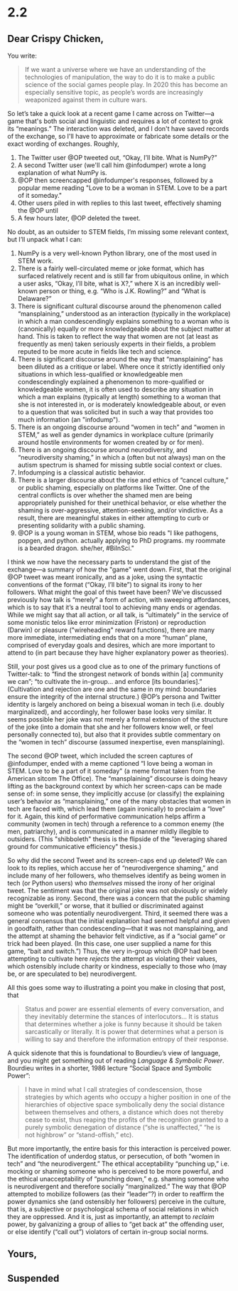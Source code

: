 # 2.2

## Dear Crispy Chicken,

You write:

> If we want a universe where we have an understanding of the technologies of manipulation, the way to do it is to make a public science of the social games people play. In 2020 this has become an especially sensitive topic, as people’s words are increasingly weaponized against them in culture wars. 

So let’s take a quick look at a recent game I came across on Twitter—a game that's both social and linguistic and requires a lot of context to grok its “meanings.” The interaction was deleted, and I don't have saved records of the exchange, so I'll have to approximate or fabricate some details or the exact wording of exchanges. Roughly,

1. The Twitter user @OP tweeted out, “Okay, I’ll bite. What is NumPy?” 
2. A second Twitter user (we'll call him @infodumper) wrote a long explanation of what NumPy is.
3. @OP then screencapped @infodumper's responses, followed by a popular meme reading "Love to be a woman in STEM. Love to be a part of it someday." 
4. Other users piled in with replies to this last tweet, effectively shaming the @OP until
5. A few hours later, @OP deleted the tweet.

No doubt, as an outsider to STEM fields, I’m missing some relevant context, but I’ll unpack what I can:

1. NumPy is a very well-known Python library, one of the most used in STEM work.
2. There is a fairly well-circulated meme or joke format, which has surfaced relatively recent and is still far from ubiquitous online, in which a user asks, “Okay, I’ll bite, what is X?,” where X is an incredibly well-known person or thing, e.g. “Who is J.K. Rowling?” and “What is Delaware?”
3. There is significant cultural discourse around the phenomenon called “mansplaining,” understood as an interaction (typically in the workplace) in which a man condescendingly explains something to a woman who is (canonically) equally or more knowledgeable about the subject matter at hand. This is taken to reflect the way that women are not (at least as frequently as men) taken seriously experts in their fields, a problem reputed to be more acute in fields like tech and science. 
4. There is significant discourse around the way that “mansplaining” has been diluted as a critique or label. Where once it strictly identified only situations in which less-qualified or knowledgeable men condescendingly explained a phenomenon to more-qualified or knowledgeable women, it is often used to describe any situation in which a man explains (typically at length) something to a woman that she is not interested in, or is moderately knowledgeable about, or even to a question that was solicited but in such a way that provides too much information (an "infodump").
5. There is an ongoing discourse around “women in tech” and “women in STEM,” as well as gender dynamics in workplace culture (primarily around hostile environments for women created by or for men).
6. There is an ongoing discourse around neurodiversity, and “neurodiversity shaming,” in which a (often but not always) man on the autism spectrum is shamed for missing subtle social context or clues. 
7. Infodumping is a classical autistic behavior.
8. There is a larger discourse about the rise and ethics of “cancel culture,” or public shaming, especially on platforms like Twitter. One of the central conflicts is over whether the shamed men are being appropriately punished for their unethical behavior, or else whether the shaming is over-aggressive, attention-seeking, and/or vindictive. As a result, there are meaningful stakes in either attempting to curb or presenting solidarity with a public shaming.
9. @OP is a young woman in STEM, whose bio reads "I like pathogens, popgen, and python. actually applying to PhD programs. my roommate is a bearded dragon. she/her, #BiInSci."

I think we now have the necessary parts to understand the gist of the exchange—a summary of how the "game" went down. First, that the original @OP tweet was meant ironically, and as a joke, using the syntactic conventions of the format (“Okay, I’ll bite”) to signal its irony to her followers. What might the goal of this tweet have been? We’ve discussed previously how talk is “merely” a form of action, with sweeping affordances, which is to say that it’s a neutral tool to achieving many ends or agendas. While we might say that all action, or all talk, is “ultimately” in the service of some monistic telos like error minimization (Friston) or reproduction (Darwin) or pleasure ("wireheading" reward functions), there are many more immediate, intermediating ends that on a more “human” plane, comprised of everyday goals and desires, which are more important to attend to (in part because they have higher explanatory power as theories).

Still, your post gives us a good clue as to one of the primary functions of Twitter-talk: to “find the strongest network of bonds within [a] community we can”; “to cultivate the in-group... and enforce [its boundaries].” (Cultivation and rejection are one and the same in my mind: boundaries ensure the integrity of the internal structure.) @OP’s persona and Twitter identity is largely anchored on being a bisexual woman in tech (i.e. doubly marginalized), and accordingly, her follower base looks very similar. It seems possible her joke was not merely a formal extension of the structure of the joke (into a domain that she and her followers know well, or feel personally connected to), but also that it provides subtle commentary on the “women in tech” discourse (assumed inexpertise, even mansplaining).

The second @OP tweet, which included the screen captures of @infodumper, ended with a meme captioned “I love being a woman in STEM. Love to be a part of it someday" (a meme format taken from the American sitcom The Office). The “mansplaining” discourse is doing heavy lifting as the background context by which her screen-caps can be made sense of: in some sense, they implicitly accuse (or classify) the explaining user’s behavior as “mansplaining,” one of the many obstacles that women in tech are faced with, which lead them (again ironically) to proclaim a “love” for it. Again, this kind of performative communication helps affirm a community (women in tech) through a reference to a common enemy (the men, patriarchy), and is communicated in a manner mildly illegible to outsiders. (This "shibboleth" thesis is the flipside of the "leveraging shared ground for communicative efficiency" thesis.)

So why did the second Tweet and its screen-caps end up deleted? We can look to its replies, which accuse her of “neurodivergence shaming,” and include many of her followers, who themselves identify as being women in tech (or Python users) who _themselves_ missed the irony of her original tweet. The sentiment was that the original joke was not obviously or widely recognizable as irony. Second, there was a concern that the public shaming might be “overkill,” or worse, that it bullied or discriminated against someone who was potentially neurodivergent. Third, it seemed there was a general consensus that the initial explanation had seemed helpful and given in goodfaith, rather than condescending—that it was not mansplaining, and the attempt at shaming the behavior felt vindictive, as if a “social game” or trick had been played. (In this case, one user supplied a name for this game, “bait and switch.”) Thus, the very in-group which @OP had been attempting to cultivate here _rejects_ the attempt as violating their values, which ostensibly include charity or kindness, especially to those who (may be, or are speculated to be) neurodivergent.

All this goes some way to illustrating a point you make in closing that post, that

> Status and power are essential elements of every conversation, and they inevitably determine the stances of interlocutors... It is status that determines whether a joke is funny because it should be taken sarcastically or literally. It is power that determines what a person is willing to say and therefore the information entropy of their response. 

A quick sidenote that this is foundational to Bourdieu’s view of language, and you might get something out of reading _Language & Symbolic Power_. Bourdieu writes in a shorter, 1986 lecture “Social Space and Symbolic Power”:

> I have in mind what I call strategies of condescension, those strategies by which agents who occupy a higher position in one of the hierarchies of objective space symbolically deny the social distance between themselves and others, a distance which does not thereby cease to exist, thus reaping the profits of the recognition granted to a purely symbolic denegation of distance (“she is unaffected,” “he is not highbrow” or “stand-offish,” etc).

But more importantly, the entire basis for this interaction is perceived power. The identification of underdog status, or persecution, of both “women in tech” and “the neurodivergent.” The ethical acceptability “punching up,” i.e. mocking or shaming someone who is perceived to be more powerful, and the ethical unacceptability of “punching down,” e.g. shaming someone who is neurodivergent and therefore socially “marginalized.” The way that @OP attempted to mobilize followers (as their “leader”?) in order to reaffirm the power dynamics she (and ostensibly her followers) perceive in the culture, that is, a subjective or psychological schema of social relations in which they are oppressed. And it is, just as importantly, an attempt to _reclaim_ power, by galvanizing a group of allies to “get back at” the offending user, or else identify (“call out”) violators of certain in-group social norms.

## Yours,
## Suspended

